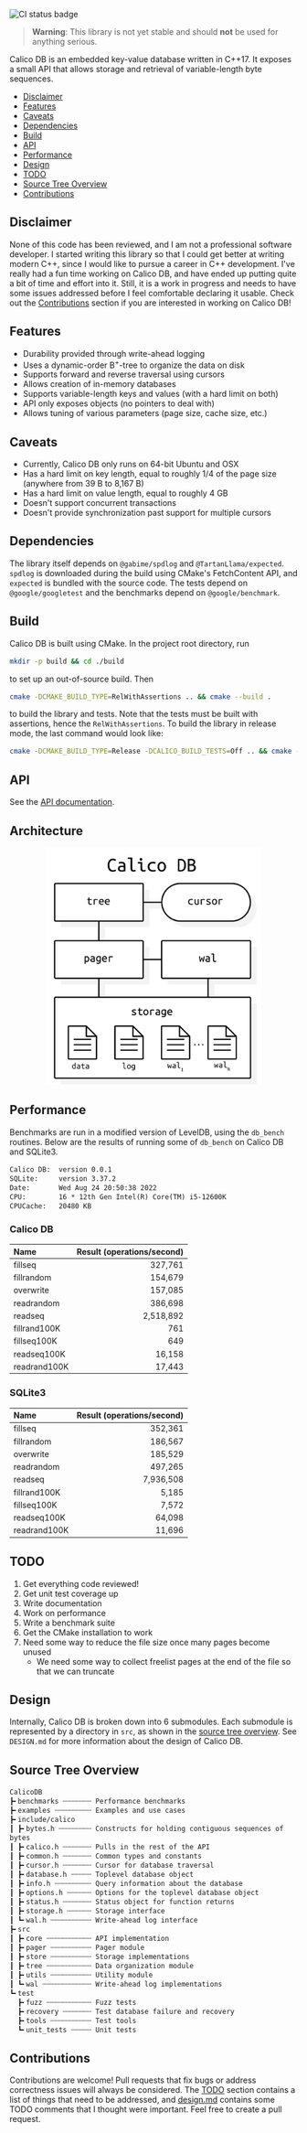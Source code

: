 ![CI status badge](https://github.com/andy-byers/CalicoDB/actions/workflows/actions.yml/badge.svg)

> **Warning**: This library is not yet stable and should **not** be used for anything serious.

Calico DB is an embedded key-value database written in C++17.
It exposes a small API that allows storage and retrieval of variable-length byte sequences.

+ [Disclaimer](#disclaimer)
+ [Features](#features)
+ [Caveats](#caveats)
+ [Dependencies](#dependencies)
+ [Build](#build)
+ [API](#api)
+ [Performance](#performance)
+ [Design](#design)
+ [TODO](#todo)
+ [Source Tree Overview](#source-tree-overview)
+ [Contributions](#contributions)

## Disclaimer
None of this code has been reviewed, and I am not a professional software developer.
I started writing this library so that I could get better at writing modern C++, since I would like to pursue a career in C++ development.
I've really had a fun time working on Calico DB, and have ended up putting quite a bit of time and effort into it.
Still, it is a work in progress and needs to have some issues addressed before I feel comfortable declaring it usable.
Check out the [Contributions](#contributions) section if you are interested in working on Calico DB!

## Features
+ Durability provided through write-ahead logging
+ Uses a dynamic-order B<sup>+</sup>-tree to organize the data on disk
+ Supports forward and reverse traversal using cursors
+ Allows creation of in-memory databases
+ Supports variable-length keys and values (with a hard limit on both)
+ API only exposes objects (no pointers to deal with)
+ Allows tuning of various parameters (page size, cache size, etc.)

## Caveats
+ Currently, Calico DB only runs on 64-bit Ubuntu and OSX
+ Has a hard limit on key length, equal to roughly 1/4 of the page size (anywhere from 39 B to 8,167 B)
+ Has a hard limit on value length, equal to roughly 4 GB
+ Doesn't support concurrent transactions
+ Doesn't provide synchronization past support for multiple cursors

## Dependencies
The library itself depends on `@gabime/spdlog` and `@TartanLlama/expected`.
`spdlog` is downloaded during the build using CMake's FetchContent API, and `expected` is bundled with the source code.
The tests depend on `@google/googletest` and the benchmarks depend on `@google/benchmark`.

## Build
Calico DB is built using CMake.
In the project root directory, run
```bash
mkdir -p build && cd ./build
```

to set up an out-of-source build.
Then
```bash
cmake -DCMAKE_BUILD_TYPE=RelWithAssertions .. && cmake --build .
```

to build the library and tests.
Note that the tests must be built with assertions, hence the `RelWithAssertions`.
To build the library in release mode, the last command would look like:
```bash
cmake -DCMAKE_BUILD_TYPE=Release -DCALICO_BUILD_TESTS=Off .. && cmake --build .
```

## API
See the [API documentation](doc/api.md).

## Architecture

<p align="center">
   <img src="./doc/architecture.png" width="75%" />
</p>

## Performance
Benchmarks are run in a modified version of LevelDB, using the `db_bench` routines.
Below are the results of running some of `db_bench` on Calico DB and SQLite3.

```
Calico DB:  version 0.0.1
SQLite:     version 3.37.2
Date:       Wed Aug 24 20:50:38 2022
CPU:        16 * 12th Gen Intel(R) Core(TM) i5-12600K
CPUCache:   20480 KB
```

### Calico DB
| Name         | Result (operations/second) |
|:-------------|---------------------------:|
| fillseq      |                    327,761 |
| fillrandom   |                    154,679 |
| overwrite    |                    157,085 |
| readrandom   |                    386,698 |
| readseq      |                  2,518,892 |
| fillrand100K |                        761 |
| fillseq100K  |                        649 |
| readseq100K  |                     16,158 |
| readrand100K |                     17,443 |

### SQLite3
| Name         | Result (operations/second) |
|:-------------|---------------------------:|
| fillseq      |                    352,361 |
| fillrandom   |                    186,567 |
| overwrite    |                    185,529 |
| readrandom   |                    497,265 |
| readseq      |                  7,936,508 |
| fillrand100K |                      5,185 |
| fillseq100K  |                      7,572 |
| readseq100K  |                     64,098 |
| readrand100K |                     11,696 |

## TODO
1. Get everything code reviewed!
2. Get unit test coverage up
3. Write documentation
4. Work on performance
5. Write a benchmark suite
6. Get the CMake installation to work
7. Need some way to reduce the file size once many pages become unused
    + We need some way to collect freelist pages at the end of the file so that we can truncate

## Design
Internally, Calico DB is broken down into 6 submodules.
Each submodule is represented by a directory in `src`, as shown in the [source tree overview](#source-tree-overview).
See `DESIGN.md` for more information about the design of Calico DB.

## Source Tree Overview
```
CalicoDB
┣╸benchmarks ┄┄┄┄┄┄┄ Performance benchmarks
┣╸examples ┄┄┄┄┄┄┄┄┄ Examples and use cases
┣╸include/calico
┃ ┣╸bytes.h ┄┄┄┄┄┄┄┄ Constructs for holding contiguous sequences of bytes
┃ ┣╸calico.h ┄┄┄┄┄┄┄ Pulls in the rest of the API
┃ ┣╸common.h ┄┄┄┄┄┄┄ Common types and constants
┃ ┣╸cursor.h ┄┄┄┄┄┄┄ Cursor for database traversal
┃ ┣╸database.h ┄┄┄┄┄ Toplevel database object
┃ ┣╸info.h ┄┄┄┄┄┄┄┄┄ Query information about the database
┃ ┣╸options.h ┄┄┄┄┄┄ Options for the toplevel database object
┃ ┣╸status.h ┄┄┄┄┄┄┄ Status object for function returns
┃ ┣╸storage.h ┄┄┄┄┄┄ Storage interface
┃ ┗╸wal.h ┄┄┄┄┄┄┄┄┄┄ Write-ahead log interface
┣╸src
┃ ┣╸core ┄┄┄┄┄┄┄┄┄┄┄ API implementation
┃ ┣╸pager ┄┄┄┄┄┄┄┄┄┄ Pager module
┃ ┣╸store ┄┄┄┄┄┄┄┄┄┄ Storage implementations
┃ ┣╸tree ┄┄┄┄┄┄┄┄┄┄┄ Data organization module
┃ ┣╸utils ┄┄┄┄┄┄┄┄┄┄ Utility module
┃ ┗╸wal ┄┄┄┄┄┄┄┄┄┄┄┄ Write-ahead log implementations
┗╸test
  ┣╸fuzz ┄┄┄┄┄┄┄┄┄┄┄ Fuzz tests
  ┣╸recovery ┄┄┄┄┄┄┄ Test database failure and recovery
  ┣╸tools ┄┄┄┄┄┄┄┄┄┄ Test tools
  ┗╸unit_tests ┄┄┄┄┄ Unit tests
```

## Contributions
Contributions are welcome!
Pull requests that fix bugs or address correctness issues will always be considered.
The [TODO](#todo) section contains a list of things that need to be addressed, and [design.md](doc/design.md) contains some TODO comments that I thought were important.
Feel free to create a pull request.


